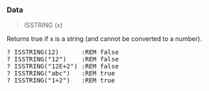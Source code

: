### Data

> ISSTRING (x)

Returns true if x is a string (and cannot be converted to a number).


<pre>? ISSTRING(12)      :REM false
? ISSTRING("12")    :REM false
? ISSTRING("12E+2") :REM false
? ISSTRING("abc")   :REM true
? ISSTRING("1+2")   :REM true


